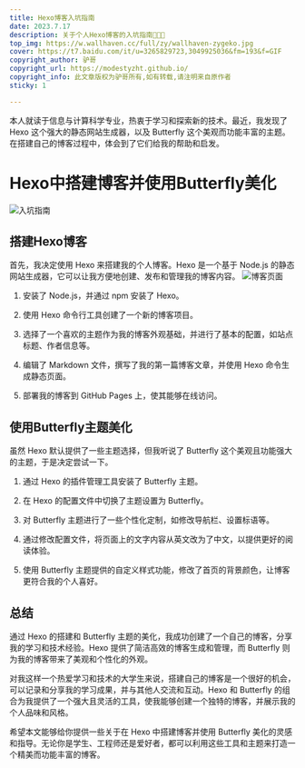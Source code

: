 ```yaml
---
title: Hexo博客入坑指南
date: 2023.7.17
description: 关于个人Hexo博客的入坑指南🤪🤪🤪
top_img: https://w.wallhaven.cc/full/zy/wallhaven-zygeko.jpg
cover: https://t7.baidu.com/it/u=3265829723,3049925036&fm=193&f=GIF
copyright_author: 驴哥
copyright_url: https://modestyzht.github.io/
copyright_info: 此文章版权为驴哥所有,如有转载,请注明来自原作者
sticky: 1

---
```



本人就读于信息与计算科学专业，热衷于学习和探索新的技术。最近，我发现了 Hexo 这个强大的静态网站生成器，以及 Butterfly 这个美观而功能丰富的主题。在搭建自己的博客过程中，体会到了它们给我的帮助和启发。


# Hexo中搭建博客并使用Butterfly美化

![入坑指南](https://gimg2.baidu.com/image_search/src=http%3A%2F%2Fss2.meipian.me%2Fusers%2F137250587%2Fd099130b40dd2c81de7a4610b14c916d.jpg%3Fmeipian-raw%2Fbucket%2Fivwen%2Fkey%2FdXNlcnMvMTM3MjUwNTg3L2QwOTkxMzBiNDBkZDJjODFkZTdhNDYxMGIxNGM5MTZkLmpwZw%3D%3D%2Fsign%2Fcf1931a6175a5bdda935fd68550341f9.jpg&refer=http%3A%2F%2Fss2.meipian.me&app=2002&size=f9999,10000&q=a80&n=0&g=0n&fmt=auto?sec=1692197227&t=147c93f626496c872a17dbea4c23ed02)

## 搭建Hexo博客

首先，我决定使用 Hexo 来搭建我的个人博客。Hexo 是一个基于 Node.js 的静态网站生成器，它可以让我方便地创建、发布和管理我的博客内容。
![博客页面](https://modesty-1319651627.cos.ap-nanjing.myqcloud.com/Blog1.PNG?q-sign-algorithm=sha1&q-ak=AKIDWLqogvRbiEYLRHksj6-6VESI6KH7YcwqxYeDK0b_VFQROCPZgz48GIy94ASnBpjS&q-sign-time=1690210012;1690213612&q-key-time=1690210012;1690213612&q-header-list=host&q-url-param-list=ci-process&q-signature=37bd425fd0792812325af2088b76ca8a250770ab&x-cos-security-token=ImntsnF3NDZx29wrrMKxlrycW0sfDMva25490d2dda4e9cd910a2b4766e1b46acS8IlQ_k5ZQnb7XnNHorV257LEvrVuhMZ3VUX46ei7xjtX4cwznTsPlsFMxTpyovi_4EawHPmPN6VLrlZQc4fBaKMvUjbq2WJUntSa1QNjHyJQp3apZboOtJqxbCDH667qhoiEvUrgLHwmdJdyI_I8UkYn8WYRXV7tR94sW2NoII4ErM7_ODvnSyQBIvYIZNR&ci-process=originImage)
1. 安装了 Node.js，并通过 npm 安装了 Hexo。

2. 使用 Hexo 命令行工具创建了一个新的博客项目。

3. 选择了一个喜欢的主题作为我的博客外观基础，并进行了基本的配置，如站点标题、作者信息等。

4. 编辑了 Markdown 文件，撰写了我的第一篇博客文章，并使用 Hexo 命令生成静态页面。

5. 部署我的博客到 GitHub Pages 上，使其能够在线访问。

## 使用Butterfly主题美化

虽然 Hexo 默认提供了一些主题选择，但我听说了 Butterfly 这个美观且功能强大的主题，于是决定尝试一下。

1. 通过 Hexo 的插件管理工具安装了 Butterfly 主题。

2. 在 Hexo 的配置文件中切换了主题设置为 Butterfly。

3. 对 Butterfly 主题进行了一些个性化定制，如修改导航栏、设置标语等。

4. 通过修改配置文件，将页面上的文字内容从英文改为了中文，以提供更好的阅读体验。

5. 使用 Butterfly 主题提供的自定义样式功能，修改了首页的背景颜色，让博客更符合我的个人喜好。

## 总结

通过 Hexo 的搭建和 Butterfly 主题的美化，我成功创建了一个自己的博客，分享我的学习和技术经验。Hexo 提供了简洁高效的博客生成和管理，而 Butterfly 则为我的博客带来了美观和个性化的外观。

对我这样一个热爱学习和技术的大学生来说，搭建自己的博客是一个很好的机会，可以记录和分享我的学习成果，并与其他人交流和互动。Hexo 和 Butterfly 的组合为我提供了一个强大且灵活的工具，使我能够创建一个独特的博客，并展示我的个人品味和风格。

希望本文能够给你提供一些关于在 Hexo 中搭建博客并使用 Butterfly 美化的灵感和指导。无论你是学生、工程师还是爱好者，都可以利用这些工具和主题来打造一个精美而功能丰富的博客。
